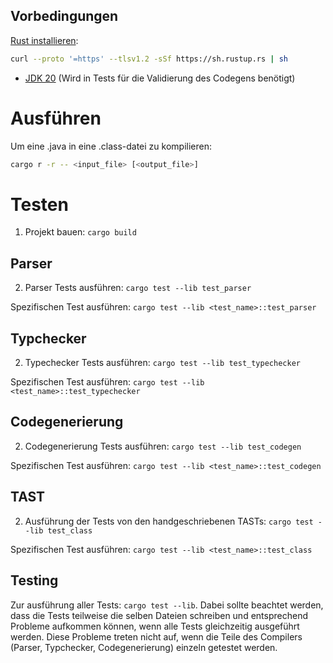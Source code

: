 ## Vorbedingungen

[Rust installieren](https://rustup.rs/):

```bash
curl --proto '=https' --tlsv1.2 -sSf https://sh.rustup.rs | sh
```

-   [JDK 20](https://www.oracle.com/java/technologies/downloads/) (Wird in Tests für die Validierung des Codegens benötigt)

# Ausführen

Um eine .java in eine .class-datei zu kompilieren:

```bash
cargo r -r -- <input_file> [<output_file>]
```

# Testen

1. Projekt bauen: `cargo build`

## Parser

2. Parser Tests ausführen: `cargo test --lib test_parser`

Spezifischen Test ausführen: `cargo test --lib <test_name>::test_parser`

## Typchecker

2. Typechecker Tests ausführen: `cargo test --lib test_typechecker`

Spezifischen Test ausführen: `cargo test --lib <test_name>::test_typechecker`

## Codegenerierung

2. Codegenerierung Tests ausführen: `cargo test --lib test_codegen`

Spezifischen Test ausführen: `cargo test --lib <test_name>::test_codegen`

## TAST

2. Ausführung der Tests von den handgeschriebenen TASTs: `cargo test --lib test_class`

Spezifischen Test ausführen: `cargo test --lib <test_name>::test_class`

## Testing

Zur ausführung aller Tests: `cargo test --lib`. Dabei sollte beachtet werden, dass die Tests teilweise die selben Dateien schreiben und entsprechend Probleme aufkommen können, wenn alle Tests gleichzeitig ausgeführt werden. Diese Probleme treten nicht auf, wenn die Teile des Compilers (Parser, Typchecker, Codegenerierung) einzeln getestet werden.
